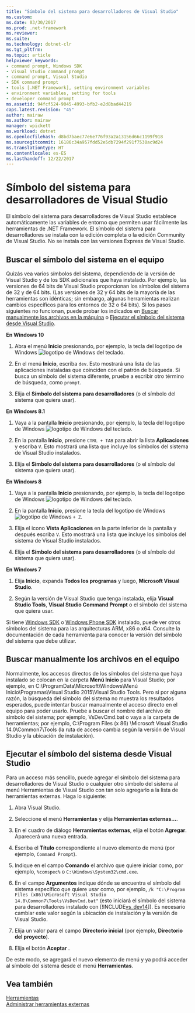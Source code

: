 ```yaml
---
title: "Símbolo del sistema para desarrolladores de Visual Studio"
ms.custom: 
ms.date: 03/30/2017
ms.prod: .net-framework
ms.reviewer: 
ms.suite: 
ms.technology: dotnet-clr
ms.tgt_pltfrm: 
ms.topic: article
helpviewer_keywords:
- command prompt, Windows SDK
- Visual Studio command prompt
- command prompt, Visual Studio
- SDK command prompt
- tools [.NET Framework], setting environment variables
- environment variables, setting for tools
- developer command prompt
ms.assetid: 94fcf524-9045-4993-bfb2-e2d8bad44219
caps.latest.revision: "45"
author: mairaw
ms.author: mairaw
manager: wpickett
ms.workload: dotnet
ms.openlocfilehash: d8bd7baec77e6e776f93a2a13156d66c1199f918
ms.sourcegitcommit: 16186c34a957fdd52e5db7294f291f7530ac9d24
ms.translationtype: HT
ms.contentlocale: es-ES
ms.lasthandoff: 12/22/2017
---
```

# <a name="developer-command-prompt-for-visual-studio"></a>Símbolo del sistema para desarrolladores de Visual Studio
El símbolo del sistema para desarrolladores de Visual Studio establece automáticamente las variables de entorno que permiten usar fácilmente las herramientas de .NET Framework. El símbolo del sistema para desarrolladores se instala con la edición completa o la edición Community de Visual Studio. No se instala con las versiones Express de Visual Studio.  
  
<a name="find"></a>   
## <a name="searching-for-the-command-prompt-on-your-machine"></a>Buscar el símbolo del sistema en el equipo  
 Quizás vea varios símbolos del sistema, dependiendo de la versión de Visual Studio y de los SDK adicionales que haya instalado. Por ejemplo, las versiones de 64 bits de Visual Studio proporcionan los símbolos del sistema de 32 y de 64 bits. (Las versiones de 32 y 64 bits de la mayoría de las herramientas son idénticas; sin embargo, algunas herramientas realizan cambios específicos para los entornos de 32 o 64 bits). Si los pasos siguientes no funcionan, puede probar los indicados en [Buscar manualmente los archivos en la máquina](#alternative) o [Ejecutar el símbolo del sistema desde Visual Studio](#visualstudio).  
  
 **En Windows 10**  
  
1.  Abra el menú **Inicio** presionando, por ejemplo, la tecla del logotipo de Windows ![logotipo de Windows](../../../docs/framework/get-started/media/windowskeyboardlogo.png "Windowskeyboardlogo") del teclado.  
  
2.  En el menú **Inicio**, escriba `dev`. Esto mostrará una lista de las aplicaciones instaladas que coinciden con el patrón de búsqueda. Si busca un símbolo del sistema diferente, pruebe a escribir otro término de búsqueda, como `prompt`.  
  
3.  Elija el **Símbolo del sistema para desarrolladores** (o el símbolo del sistema que quiera usar).  
  
 **En Windows 8.1**  
  
1.  Vaya a la pantalla **Inicio** presionando, por ejemplo, la tecla del logotipo de Windows ![logotipo de Windows](../../../docs/framework/get-started/media/windowskeyboardlogo.png "Windowskeyboardlogo") del teclado.  
  
2.  En la pantalla **Inicio**, presione `CTRL + TAB` para abrir la lista **Aplicaciones** y escriba `V`. Esto mostrará una lista que incluye los símbolos del sistema de Visual Studio instalados.  
  
3.  Elija el **Símbolo del sistema para desarrolladores** (o el símbolo del sistema que quiera usar).  
  
 **En Windows 8**  
  
1.  Vaya a la pantalla **Inicio** presionando, por ejemplo, la tecla del logotipo de Windows ![logotipo de Windows](../../../docs/framework/get-started/media/windowskeyboardlogo.png "Windowskeyboardlogo") del teclado.  
  
2.  En la pantalla **Inicio**, presione la tecla del logotipo de Windows ![logotipo de Windows](../../../docs/framework/get-started/media/windowskeyboardlogo.png "Windowskeyboardlogo") `+ Z`.  
  
3.  Elija el icono **Vista Aplicaciones** en la parte inferior de la pantalla y después escriba `V`. Esto mostrará una lista que incluye los símbolos del sistema de Visual Studio instalados.  
  
4.  Elija el **Símbolo del sistema para desarrolladores** (o el símbolo del sistema que quiera usar).  
  
 **En Windows 7**  
  
1.  Elija **Inicio**, expanda **Todos los programas** y luego, **Microsoft Visual Studio**.  
  
2.  Según la versión de Visual Studio que tenga instalada, elija **Visual Studio Tools**, **Visual Studio Command Prompt** o el símbolo del sistema que quiera usar.  
  
 Si tiene [Windows SDK](http://msdn.microsoft.com/windows/desktop/aa904949) o [Windows Phone SDK](https://dev.windowsphone.com/downloadsdk) instalado, puede ver otros símbolos del sistema para las arquitecturas ARM, x86 o x64. Consulte la documentación de cada herramienta para conocer la versión del símbolo del sistema que debe utilizar.  
  
<a name="alternative"></a>   
## <a name="manually-locating-the-files-on-your-machine"></a>Buscar manualmente los archivos en el equipo  
  Normalmente, los accesos directos de los símbolos del sistema que haya instalado se colocan en la carpeta **Menú Inicio** para Visual Studio; por ejemplo, en C:\ProgramData\Microsoft\Windows\Menú Inicio\Programas\Visual Studio 2015\Visual Studio Tools.    Pero si por alguna razón, la búsqueda del símbolo del sistema no muestra los resultados esperados, puede intentar buscar manualmente el acceso directo en el equipo para poder usarlo.   Pruebe a buscar el nombre del archivo de símbolo del sistema; por ejemplo, VsDevCmd.bat o vaya a la carpeta de herramientas; por ejemplo, C:\Program Files (x 86) \Microsoft Visual Studio 14.0\Common7\Tools (la ruta de acceso cambia según la versión de Visual Studio y la ubicación de instalación).  
  
<a name="visualstudio"></a>   
## <a name="running-command-prompt-from-inside-visual-studio"></a>Ejecutar el símbolo del sistema desde Visual Studio  
 Para un acceso más sencillo, puede agregar el símbolo del sistema para desarrolladores de Visual Studio o cualquier otro símbolo del sistema al menú Herramientas de Visual Studio con tan solo agregarlo a la lista de herramientas externas. Haga lo siguiente:  
  
1.  Abra Visual Studio.  
  
2.  Seleccione el menú **Herramientas** y elija **Herramientas externas...**.  
  
3.  En el cuadro de diálogo **Herramientas externas**, elija el botón **Agregar**. Aparecerá una nueva entrada.  
  
4.  Escriba el **Título** correspondiente al nuevo elemento de menú (por ejemplo, `Command Prompt`).  
  
5.  Indique en el campo **Comando** el archivo que quiere iniciar como, por ejemplo, `%comspec%` o `C:\Windows\System32\cmd.exe`.  
  
6.  En el campo **Argumentos** indique dónde se encuentra el símbolo del sistema específico que quiere usar como, por ejemplo, `/k "C:\Program Files (x86)\Microsoft Visual Studio 14.0\Common7\Tools\VsDevCmd.bat"` (esto iniciará el símbolo del sistema para desarrolladores instalado con [!INCLUDE[vs_dev14](../../../includes/vs-dev14-md.md)]). Es necesario cambiar este valor según la ubicación de instalación y la versión de Visual Studio.  
  
7.  Elija un valor para el campo **Directorio inicial** (por ejemplo, **Directorio del proyecto**).  
  
8.  Elija el botón **Aceptar** .  
  
 De este modo, se agregará el nuevo elemento de menú y ya podrá acceder al símbolo del sistema desde el menú **Herramientas**.  
  
## <a name="see-also"></a>Vea también  
 [Herramientas](../../../docs/framework/tools/index.md)  
 [Administrar herramientas externas](/visualstudio/ide/managing-external-tools)

